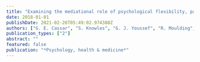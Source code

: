```yaml
---
title: "Examining the mediational role of psychological flexibility, pain catastrophizing, and visceral sensitivity in the relationship between psychological distress, irritable bowel??"
date: 2018-01-01
publishDate: 2021-02-26T05:49:02.974388Z
authors: ["G. E. Cassar", "S. Knowles", "G. J. Youssef", "R. Moulding", "D. Uiterwijk", "L. Waters"]
publication_types: ["2"]
abstract: ""
featured: false
publication: "*Psychology, health & medicine*"
---
```


